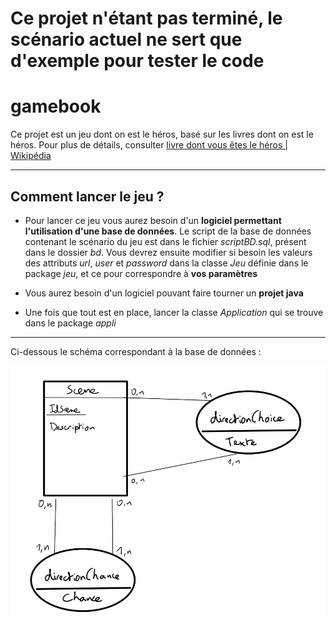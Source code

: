 # Ce projet n'étant pas terminé, le scénario actuel ne sert que d'exemple pour tester le code

# gamebook

Ce projet est un jeu dont on est le héros, basé sur les livres dont on est le héros. Pour plus de détails, consulter [livre dont vous êtes le héros | Wikipédia](https://fr.wikipedia.org/wiki/Un_livre_dont_vous_%C3%AAtes_le_h%C3%A9ros)

***

## Comment lancer le jeu ?

* Pour lancer ce jeu vous aurez besoin d'un **logiciel permettant l'utilisation d'une base de données**. Le script de la base de données contenant le scénario du jeu est dans le fichier *scriptBD.sql*, présent dans le dossier *bd*. Vous devrez ensuite modifier si besoin les valeurs des attributs *url*, *user* et *password* dans la classe *Jeu* définie dans le package *jeu*, et ce pour correspondre à **vos paramètres**

* Vous aurez besoin d'un logiciel pouvant faire tourner un **projet java**

* Une fois que tout est en place, lancer la classe *Application* qui se trouve dans le package *appli*

***

Ci-dessous le schéma correspondant à la base de données :

![Schéma introuvable](./img/schemaBD.jpg)
